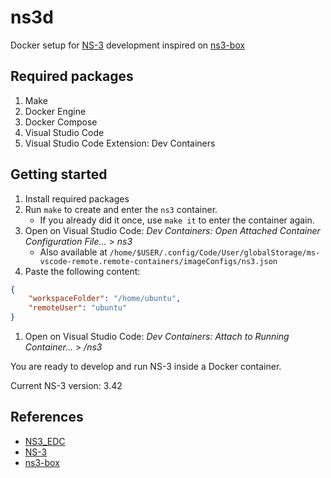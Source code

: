 # ns3d 

Docker setup for [NS-3](https://www.nsnam.org/) development inspired on [ns3-box](https://github.com/adeelahmadk/ns3-box)

## Required packages

1. Make
1. Docker Engine
1. Docker Compose
1. Visual Studio Code
1. Visual Studio Code Extension: Dev Containers

## Getting started

1. Install required packages
1. Run `make` to create and enter the `ns3` container.
    * If you already did it once, use `make it` to enter the container again.
1. Open on Visual Studio Code: _Dev Containers: Open Attached Container Configuration File..._ > _ns3_
    * Also available at `/home/$USER/.config/Code/User/globalStorage/ms-vscode-remote.remote-containers/imageConfigs/ns3.json`
1. Paste the following content:
```json
{
	"workspaceFolder": "/home/ubuntu",
	"remoteUser": "ubuntu"
}
```
1. Open on Visual Studio Code: _Dev Containers: Attach to Running Container..._ > _/ns3_

You are ready to develop and run NS-3 inside a Docker container.

Current NS-3 version: 3.42


## References

* [NS3_EDC](https://github.com/labcomu/NS3_EDC)
* [NS-3](https://github.com/nsnam)
* [ns3-box](https://github.com/adeelahmadk/ns3-box)


<!-- Scratch

# RUN useradd --create-home --shell /bin/bash user
# USER user

# ENV PATH="/dist:/dist/ns3:${PATH}" \
#     CCACHE_DIR=/tmp \
#     DISTDIR=/home/user \
#     NS3DIR=/home/user/ns3 \
#     NS3LOGDIR=/home/user/log \
#     NS3CONFIG="--enable-examples --enable-tests" \
#     NS3DEBUG="--build-profile=debug --out=build/debug" \
#     NS3OPT="--build-profile=optimized --out=build/optimized"

# COPY ns3-get.sh /tmp/
# RUN bash /tmp/ns3-get.sh

# COPY ns3-build.sh /tmp/
# RUN bash /tmp/ns3-build.sh

# COPY ns3-addon.sh /tmp/
# RUN bash /tmp/ns3-addon.sh

# COPY --chown=user:user res/ns3/ /home/user/ns3/

https://www.nsnam.org/docs/installation/singlehtml/index.html

bridge-utils
build-essential
bzip2
ccache
cmake
curl
dia
doxygen
dvipng
ebtables
g++
gettext
gir1.2-goocanvas-2.0
gir1.2-gtk-3.0
git
graphviz
gsl-bin
html-xml-utils
imagemagick
ipython3
latexmk
libgsl-dev
libgslcblas0
libopenmpi-dev
libxml2
libxml2-dev
linux-headers-generic
lxc-templates
lxc-utils
make
ninja-build
openmpi-bin
openmpi-common
openmpi-doc
python3
python3-dev
python3-gi
python3-gi-cairo
python3-pip
python3-pygraphviz
python3-setuptools
python3-sphinx
qt5-qmake
qtbase5-dev
qtbase5-dev-tools
qtchooser
tar
texlive
texlive-extra-utils
texlive-font-utils
texlive-latex-extra
uml-utilities
unrar
unzip
vtun

# update system and install
# - base system packages
# - NS-3 core dependencies
# - NS-3 python bindings

# sqlite sqlite3 libsqlite3-dev \

 \
    sphinx

-->